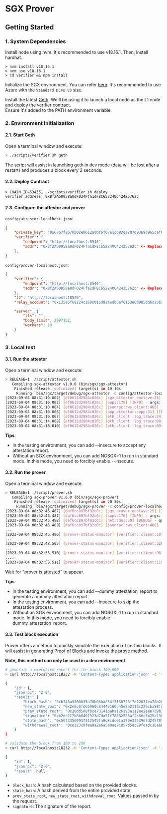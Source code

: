 # SGX Prover


## Getting Started

### 1. System Dependencies

Install node using nvm. It's recommended to use v18.16.1. Then, install hardhat.

```
> nvm install v18.16.1
> nvm use v18.16.1
> cd verifier && npm install
```

Initialize the SGX environment. You can refer [here](https://github.com/automata-network/attestable-build-tool/blob/main/image/rust/Dockerfile).
It's recommended to use Azure with the `Standard DC4s v3` size.

Install the latest [Geth](https://github.com/ethereum/go-ethereum). We'll be using it to launch a local node as the L1 node and deploy the verifier contract.   
Ensure it's added to the PATH environment variable.

### 2. Environment Initialization

#### 2.1. Start Geth

Open a terminal window and execute:
```bash
> ./scripts/verifier.sh geth
```
The script will assist in launching geth in dev mode (data will be lost after a restart) and produces a block every 2 seconds.

#### 2.2. Deploy Contract

```
> CHAIN_ID=534351 ./scripts/verifier.sh deploy
verifier address: 0xBf2A60958a0dF024Ffa1dF8C652240C42425762c
```

#### 2.3. Configure the attestor and prover


`config/attestor-localhost.json`:   
```json
{
    "private_key": "0x6767f2678b02e0612a0bf6f07a1cb83da787d9369d965caf65184e82767c02a2", <- Do not modify in the test environment
    "verifier": {
        "endpoint": "http://localhost:8546",
        "addr": "0xBf2A60958a0dF024Ffa1dF8C652240C42425762c" <- Replace with the deployed verifier contract address
    },
}
```

`config/prover-localhost.json`:  
```json
{
    "verifier": {
        "endpoint": "http://localhost:8546",
        "addr": "0xBf2A60958a0dF024Ffa1dF8C652240C42425762c" <- Replace with the deployed verifier contract address
    },
    "l2": "http://localhost:18546",
    "relay_account": "0x135e5f68224c169b016d92aedb6af6163e6d985dd6d25b3bbd1124e964490843", <- Do not modify in the test environment

    "server": {
        "tls": "",
        "body_limit": 2097152,
        "workers": 10
    }
}
```

### 3. Local test

#### 3.1. Run the attestor

Open a terminal window and execute:
```bash
> RELEASE=1 ./script/attestor.sh
   Compiling sgx-attestor v1.0.0 (bin/sgx/sgx-attestor)
    Finished release [optimized] target(s) in 19.10s
     Running `bin/sgx/target/debug/sgx-attestor -c config/attestor-localhost.json`
[2023-09-04 08:31:10.002] [ef0612d2984c026c] [sgx_attestor_enclave:25] [INFO] - Initialize Enclave!
[2023-09-04 08:31:10.002] [ef0612d2984c026c] [apps:170] [INFO] - args: "[\"bin/sgx/target/debug/sgx-attestor\",\"-c\",\"config/attestor-localhost.json\"]"
[2023-09-04 08:31:10.004] [ef0612d2984c026c] [jsonrpc::ws_client:400] [INFO] - [ws://localhost:8546] poll interval = 150.088µs
[2023-09-04 08:31:10.006] [ef0612d2984c026c] [app_attestor::app:31] [INFO] - attestor info: addr=0x15d34aaf54267db7d7c367839aaf71a00a2c6a65, balance=1
[2023-09-04 08:31:10.007] [ef0612d2984c026c] [eth_client::log_trace:34] [WARN] - incorrect start offset=0, head=9640, reset to head
[2023-09-04 08:31:14.008] [ef0612d2984c026c] [eth_client::log_trace:89] [INFO] - finish scan to 9640 -> 9642
[2023-09-04 08:31:18.010] [ef0612d2984c026c] [eth_client::log_trace:89] [INFO] - finish scan to 9643 -> 9644s
```
**Tips**:
  * In the testing environment, you can add --insecure to accept any attestation report.
  * Without an SGX environment, you can add NOSGX=1 to run in standard mode. In this mode, you need to forcibly enable --insecure.

#### 3.2. Run the prover

Open a terminal window and execute:
```bash
> RELEASE=1 ./script/prover.sh
   Compiling sgx-prover v1.0.0 (bin/sgx/sgx-prover)
    Finished release [optimized] target(s) in 20.30s
     Running `bin/sgx/target/debug/sgx-prover -c config/prover-localhost.json`
[2023-09-04 08:32:46.487] [daf6cc897bf92c0c] [sgx_prover_enclave:25] [INFO] - Initialize Enclave!
[2023-09-04 08:32:46.487] [daf6cc897bf92c0c] [apps:170] [INFO] - args: "[\"bin/sgx/target/debug/sgx-prover\",\"-c\",\"config/prover-localhost.json\"]"
[2023-09-04 08:32:46.488] [daf6cc897bf92c0c] [net::dns:50] [DEBUG] - query dns for ("localhost", 8546): 93.402µs
[2023-09-04 08:32:46.489] [daf6cc897bf92c0c] [jsonrpc::ws_client:400] [INFO] - [ws://localhost:8546] poll interval = 145.326µs
...
[2023-09-04 08:32:46.496] [prover-status-monitor] [verifier::client:101] [INFO] - getting prover attested...
... 
[2023-09-04 08:32:48.505] [prover-status-monitor] [verifier::client:320] [INFO] - waiting receipt(0x9938ec66bfb35065be3f85bb10ed8f0008569982c99ddba29156776e804a2acc): unconfirmed, retry in 1 secs
...
[2023-09-04 08:32:53.510] [prover-status-monitor] [verifier::client:98] [INFO] - waiting attestor to approve...
....
[2023-09-04 08:32:53.511] [prover-status-monitor] [verifier::client:119] [INFO] - prover is attested...
```
Wait for "prover is attested" to appear.

**Tips**:
  * In the testing environment, you can add --dummy_attestation_report to generate a dummy attestation report.
  * In the testing environment, you can add --insecure to skip the attestation process.
  * Without an SGX environment, you can add NOSGX=1 to run in standard mode. In this mode, you need to forcibly enable --dummy_attestation_report.

#### 3.3. Test block execution

Prover offers a method to quickly simulate the execution of certain blocks. It will assist in generating Proof of Blocks and invoke the prove method.

**Note, this method can only be used in a dev environment.**
```bash
# generate a execution report for the block 100,000
> curl http://localhost:18232 -H 'Content-Type: application/json' -d '{"jsonrpc":"2.0","id":1,"method":"report","params":["100000"]}'

{
	"id": 1,
	"jsonrpc": "2.0",
	"result": {
		"block_hash": "0xb743a9800b35a76b06ba854f3f36720f7d12871ea78b2cd17430502e158039c9",
		"new_state_root": "0x2e6c6fd65960c84447166b45d8a2112c229cba88fd1e4db34fbcbeb6dd0d67b8",
		"prev_state_root": "0x20dd588f8ce73141baba126193a112ee2eee739b10241e5fadfbbc95eb1917e5",
		"signature": "0xb2de217b8b6407323d7da51f78882586af2c66c5425a1389f16847b8e5648b167db16d78e0ccaa3dc2befa9e2dfb559fec7ff3965a1ec8f5889810d66ffd6a0901",
		"state_hash": "0x50f33560917312545fa0d8cdc01a380e3f53962d2457817bddbf46455c59d2ec",
		"withdrawal_root": "0xe323c9fea8a2e6a5a0ae2c857d5dc29fdadc16a669a60df6e16fb3a0bfe9eef9"
	}
}

# validate the block from 100 to 200
> curl http://localhost:18232 -H 'Content-Type: application/json' -d '{"jsonrpc":"2.0","id":1,"method":"validate","params":["100", 100]}'

{
	"id": 1,
	"jsonrpc": "2.0",
	"result": null
}
```

* `block_hash`: A hash calculated based on the provided blocks.
* `state_hash`: A hash derived from the entire provided state.
* `prev_state_root`, `new_state_root`, `withdrawal_root`: Values passed in by the request.
* `signature`: The signature of the report.